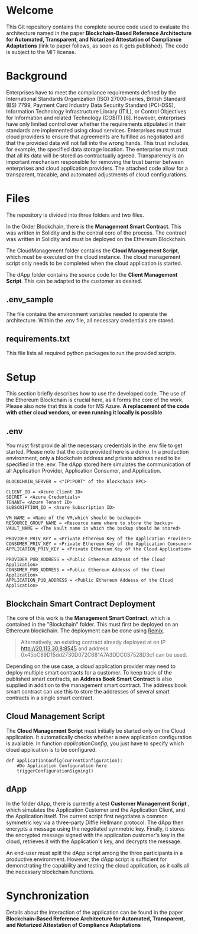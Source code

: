 # Welcome

This Git repository contains the complete source code used to evaluate the architecture named in the paper **Blockchain-Based Reference Architecture for Automated, Transparent, and Notarized Attestation of Compliance Adaptations** (link to paper follows, as soon as it gets published). The code is subject to the MIT license.

# Background

Enterprises have to meet the compliance requirements defined by the International Standards Organization (ISO) 27000-series, British Standard (BS) 7799, Payment Card Industry Data Security Standard (PCI-DSS), Information Technology Infrastructure Library (ITIL), or Control Objectives for Information and related Technology (COBIT) [6]. However, enterprises have only limited control over whether the requirements stipulated in their standards are implemented using cloud services. Enterprises must trust cloud providers to ensure that agreements are fulfilled as negotiated and that the provided data will not fall into the wrong hands. This trust includes, for example, the specified data storage location. The enterprise must trust that all its data will be stored as contractually agreed. Transparency is an important mechanism responsible for removing the trust barrier between enterprises and cloud application providers. The attached code allow for a transparent, tracable, and automated adjustments of cloud configurations. 

# Files
The repository is divided into three folders and two files.

In the Order Blockchain, there is the **Management Smart Contract**. This was written in Solidity and is the central core of the process. The contract was written in Solidity and must be deployed on the Ethereum Blockchain.

The CloudManagement folder contains the **Cloud Management Script**, which must be executed on the cloud instance. The cloud management script only needs to be completed when the cloud application is started.

The dApp folder contains the source code for the **Client Management Script**. This can be adapted to the customer as desired.

## .env_sample

The file contains the environment variables needed to operate the architecture. Within the .env file, all necessary credentials are stored.

## requirements.txt

This file lists all required python packages to run the provided scripts.

# Setup
This section briefly describes how to use the developed code. The use of the Ethereum Blockchain is crucial here, as it forms the core of the work. Please also note that this is code for MS Azure. **A replacement of the code with other cloud vendors, or even running it locally is possible**

## .env
You must first provide all the necessary credentials in the .env file to get started. Please note that the code provided here is a demo. In a production environment, only a blockchain address and private address need to be specified in the .env. The dApp stored here simulates the communication of all Application Provider, Application Consumer, and Application.

	BLOCKCHAIN_SERVER = <"IP:PORT" of the Blockchain RPC>

	CLIENT_ID = <Azure Client ID>
	SECRET = <Azure Credentials>
	TENANT= <Azure Tenant ID>
	SUBSCRIPTION_ID = <Azure Subscription ID>

	VM_NAME = <Name of the VM,which should be backuped>
	RESOURCE_GROUP_NAME = <Resource name where to store the backup>
	VAULT_NAME = <The Vault name in which the backup should be stored>

	PROVIDER_PRIV_KEY = <Private Ethereum Key of the Application Provider>
	CONSUMER_PRIV_KEY = <Private Ethereum Key of the Application Consumer>
	APPLICATION_PRIV_KEY = <Private Ethereum Key of the Cloud Application>

	PROVIDER_PUB_ADDRESS = <Public Ethereum Addesss of the Cloud Application>
	CONSUMER_PUB_ADDRESS = <Public Ethereum Addesss of the Cloud Application>
	APPLICATION_PUB_ADDRESS = <Public Ethereum Addesss of the Cloud Application>


## Blockchain Smart Contract Deployment

The core of this work is the **Management Smart Contract**, which is contained in the "Blockchain" folder. This must first be deployed on an Ethereum blockchain. The deployment can be done using [Remix](https://remix.ethereum.org/). 

>Alternatively, an existing contract already deployed at on IP http://20.113.30.8:8545 and address 0x45bC89D15dd2730D072C681A7A3DDC037528D3cf can be used.

Depending on the use case, a cloud application provider may need to deploy multiple smart contracts for a customer. To keep track of the published smart contracts, an **Address Book Smart Contract** is also supplied in addition to the management smart contract. The address book smart contract can use this to store the addresses of several smart contracts in a single smart contract.

## Cloud Management Script

The **Cloud Management Script** must initially be started only on the Cloud application. It automatically checks whether a new application configuration is available. In function *applicationConfig*, you just have to specify which cloud application is to be configured.

	def applicationConfig(currentConfiguration):
		#Do Application Configuration here
		triggerConfigurationSigning()
## dApp 
In the folder dApp, there is currently a test **Customer Management Script** , which simulates the Application Customer and the Application Client, and the Application itself. The current script first negotiates a common symmetric key via a three-party Diffie Hellmann protocol. The dApp then encrypts a message using the negotiated symmetric key. Finally, it stores the encrypted message signed with the application customer's key in the cloud, retrieves it with the Application's key, and decrypts the message.

An end-user must split the dApp script among the three participants in a productive environment. However, the dApp script is sufficient for demonstrating the capability and testing the cloud application, as it calls all the necessary blockchain functions. 


# Synchronization

Details about the interaction of the application can be found in the paper  **Blockchain-Based Reference Architecture for Automated, Transparent, and Notarized Attestation of Compliance Adaptations**